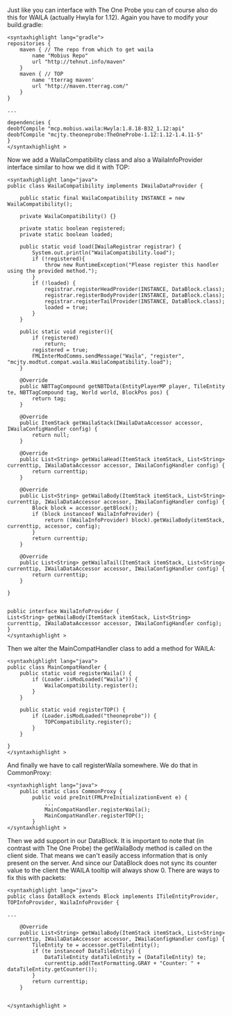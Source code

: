 Just like you can interface with The One Probe you can of course also do this for WAILA (actually Hwyla for 1.12). Again you have to modify your build.gradle:
```
<syntaxhighlight lang="gradle">
repositories {
    maven { // The repo from which to get waila
        name "Mobius Repo"
        url "http://tehnut.info/maven"
    }
    maven { // TOP
        name 'tterrag maven'
        url "http://maven.tterrag.com/"
    }
}

...

dependencies {
deobfCompile "mcp.mobius.waila:Hwyla:1.8.18-B32_1.12:api"
deobfCompile "mcjty.theoneprobe:TheOneProbe-1.12:1.12-1.4.11-5"
}
</syntaxhighlight >
```
Now we add a WailaCompatibility class and also a WailaInfoProvider interface similar to how we did it with TOP:
```
<syntaxhighlight lang="java">
public class WailaCompatibility implements IWailaDataProvider {

    public static final WailaCompatibility INSTANCE = new WailaCompatibility();

    private WailaCompatibility() {}

    private static boolean registered;
    private static boolean loaded;

    public static void load(IWailaRegistrar registrar) {
        System.out.println("WailaCompatibility.load");
        if (!registered){
            throw new RuntimeException("Please register this handler using the provided method.");
        }
        if (!loaded) {
            registrar.registerHeadProvider(INSTANCE, DataBlock.class);
            registrar.registerBodyProvider(INSTANCE, DataBlock.class);
            registrar.registerTailProvider(INSTANCE, DataBlock.class);
            loaded = true;
        }
    }

    public static void register(){
        if (registered)
            return;
        registered = true;
        FMLInterModComms.sendMessage("Waila", "register", "mcjty.modtut.compat.waila.WailaCompatibility.load");
    }

    @Override
    public NBTTagCompound getNBTData(EntityPlayerMP player, TileEntity te, NBTTagCompound tag, World world, BlockPos pos) {
        return tag;
    }

    @Override
    public ItemStack getWailaStack(IWailaDataAccessor accessor, IWailaConfigHandler config) {
        return null;
    }

    @Override
    public List<String> getWailaHead(ItemStack itemStack, List<String> currenttip, IWailaDataAccessor accessor, IWailaConfigHandler config) {
        return currenttip;
    }

    @Override
    public List<String> getWailaBody(ItemStack itemStack, List<String> currenttip, IWailaDataAccessor accessor, IWailaConfigHandler config) {
        Block block = accessor.getBlock();
        if (block instanceof WailaInfoProvider) {
            return ((WailaInfoProvider) block).getWailaBody(itemStack, currenttip, accessor, config);
        }
        return currenttip;
    }

    @Override
    public List<String> getWailaTail(ItemStack itemStack, List<String> currenttip, IWailaDataAccessor accessor, IWailaConfigHandler config) {
        return currenttip;
    }

}


public interface WailaInfoProvider {
List<String> getWailaBody(ItemStack itemStack, List<String> currenttip, IWailaDataAccessor accessor, IWailaConfigHandler config);
}
</syntaxhighlight >
```

Then we alter the MainCompatHandler class to add a method for WAILA:
```
<syntaxhighlight lang="java">
public class MainCompatHandler {
    public static void registerWaila() {
        if (Loader.isModLoaded("Waila")) {
            WailaCompatibility.register();
        }
    }

    public static void registerTOP() {
        if (Loader.isModLoaded("theoneprobe")) {
            TOPCompatibility.register();
        }
    }

}
</syntaxhighlight >
```
And finally we have to call registerWaila somewhere. We do that in CommonProxy:
```
<syntaxhighlight lang="java">
    public static class CommonProxy {
        public void preInit(FMLPreInitializationEvent e) {
            ...
            MainCompatHandler.registerWaila();
            MainCompatHandler.registerTOP();
        }
</syntaxhighlight >
```
Then we add support in our DataBlock. It is important to note that (in contrast with The One Probe) the getWailaBody method is called on the client side. That means we can't easily access information that is only present on the server. And since our DataBlock does not sync its counter value to the client the WAILA tooltip will always show 0. There are ways to fix this with packets:
```
<syntaxhighlight lang="java">
public class DataBlock extends Block implements ITileEntityProvider, TOPInfoProvider, WailaInfoProvider {

...

    @Override
    public List<String> getWailaBody(ItemStack itemStack, List<String> currenttip, IWailaDataAccessor accessor, IWailaConfigHandler config) {
        TileEntity te = accessor.getTileEntity();
        if (te instanceof DataTileEntity) {
            DataTileEntity dataTileEntity = (DataTileEntity) te;
            currenttip.add(TextFormatting.GRAY + "Counter: " + dataTileEntity.getCounter());
        }
        return currenttip;
    }


</syntaxhighlight >
```